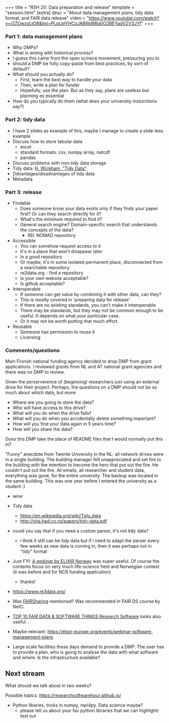 +++
title = "RSH 20: Data preparation and release"
template = "session.html"
[extra]
desc = "About data management plans, tidy data format, and FAIR data release"
video = "https://www.youtube.com/watch?v=rZZUwzsLtO8&list=PLpLblYHCzJAB6blBBa0O2BEYadVZV3JYf"
+++

### Part 1: data management plans

- Why DMPs?
- What is wrong with historical process?
- I guess this came from the open scinece movement, pressuring you to 
- should a DMP be fully copy-paste from best practices, by sort-of default?
- What should you actually do?
  - First, learn the best way to handle your data
  - Then, write a plan for funder
  - Hopefully, use the plan.  But as they say, plans are useless but planning es essential
- How do you typically do them (what does your university insturctions say?)


### Part 2: tidy data

- I have 2 slides as example of this, maybe I manage to create a slide-less example
- Discuss how to store tabular data
  - excel 
  - standard formats: csv, numpy array, netcdf
  - pandas
- Discuss problems with non-tidy data storage
- Tidy data: [H. Wickham, "Tidy Data"](http://vita.had.co.nz/papers/tidy-data.pdf)
- Ddvantages/disadvantages of tidy data
- Metadata


### Part 3: release

* Findable
  * Does someone know your data exists only if they finds your paper first?  Or can they search directly for it?
  * What's the minimum required to find it?
  * General search engine?  Domain-specific search that understands the concepts of the data?
    * RD: NOMAD repository
* Accessible
  * You can somehow request access to it
  * It's in a place that won't disappear later
  * In a good repository
  * Or maybe, it's in some isolated permanent place, disconnected from a searchable repository
  * re3data.org - find a repository
  * Is your own website acceptable?
  * Is github acceptable?
* Interoperable
  * If someone can get value by combining it with other data, can they?
  * This is mostly covered in 'preparing data for release'
  * If there are no existing standards, you can't make it interoperable
  * There may be standards, but they may not be common enough to be useful.  It depends on what your particular case.
  * Or it may not be worth putting that much effort.
* Reusable
  * Someone has permission to reuse it
  * Licensing


### Comments/questions

Main Finnish national funding agency decided to drop DMP from grant applications. I reviewed grants from NL and AT national grant agencies and there was no DMP to review.

Given the perserverence of (beginning) researchers just using an external drive for their project. Perhaps, the questions on a DMP should not be so much about *which* data, but more:

- Where are you going to store the data?
- Who will have access to this drive?
- What will you do when the drive fails?
- What will you do when you accidentally delete something important?
- How will you find your data again in 5 years time?
- How will you share the data?

Does this DMP take the place of README files that I would normally put this in?

"Funny" anecdote from Twente University in the NL: all network drives were in a single building. The building manager felt unappreciated and set fire to the building with the intention to become the hero that put out the fire. He couldn't put out the fire. All emails, all researcher and student data, everything was gone, for the entire university. The backup was located in the same building. This was one year before I entered the university as a student :)
  - wow

- Tidy data
  - https://en.wikipedia.org/wiki/Tidy_data
  - http://vita.had.co.nz/papers/tidy-data.pdf

- could you say that if you need a custom parser, it's not tidy data?
  - i think it still can be tidy data but if i need to adapt the parser every few weeks as new data is coming in, then it was perhaps not in "tidy" format

- Just FYI: [A webinar by ELIXIR Norway](https://zenodo.org/record/4506279#.YEE70ZP0nvV) was super useful. Of course the contents focus on very much life-science field and Norwegian context (it was before and for NCR funding application)
  - thanks!

- https://www.re3data.org/

- Was [FAIRSharing](https://fairsharing.org/) mentioned? Was recommended in FAIR DS course by NeIC.

- [TOP 10 FAIR DATA & SOFTWARE THINGS Research Software](https://librarycarpentry.org/Top-10-FAIR//2018/12/01/research-software/) looks also useful.

- Maybe relevant: https://elixir-europe.org/events/webinar-software-management-plans

- Large scale facilities these days demand to provide a DMP. The user has to provide a plan, who is going to analyse the data with what software and where. Is the infrastructure available?


## Next stream

What should we talk about in two weeks?

Possible topics: https://researchsoftwarehour.github.io/

- Python libaries, tricks in numpy, mpi4py. Data science maybe?
  - please tell us about your fav python libraries that we can highlight/ test out
